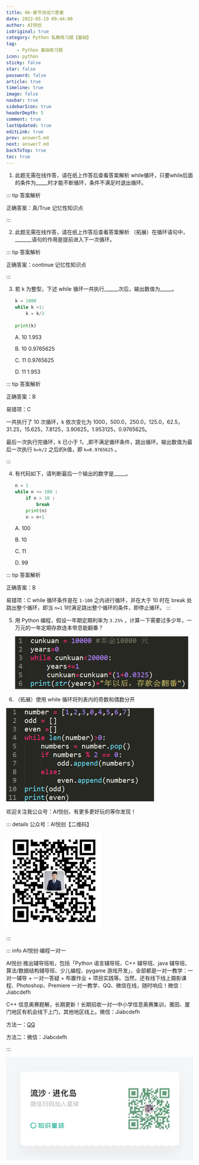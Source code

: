 ```yaml
---
title: 06-章节测试六答案
date: 2022-05-19 09:44:00
author: AI悦创
isOriginal: true
category: Python 私教练习题【基础】
tag:
    - Python 基础练习题
icon: python
sticky: false
star: false
password: false
article: true
timeline: true
image: false
navbar: true
sidebarIcon: true
headerDepth: 5
comment: true
lastUpdated: true
editLink: true
prev: answer5.md
next: answer7.md
backToTop: true
toc: true
---
```


1.  此题无需在线作答，请在纸上作答后查看答案解析 while循环，只要while后面的条件为\_\_\_\_\_时才能不断循环，条件不满足时退出循环。
    

::: tip 答案解析

正确答案：真/True 记忆性知识点

:::    

2.  此题无需在线作答，请在纸上作答后查看答案解析 （拓展）在循环语句中，\_\_\_\_\_\_\_语句的作用是提前进入下一次循环。
    

::: tip 答案解析

正确答案：continue 记忆性知识点

:::    

3.  若 k 为整型，下述 while 循环一共执行\_\_\_\_\_\_次后，输出数值为\_\_\_\_\_。
    
    ```python
    k = 1000
    while k >1:
        k = k/2
    
    print(k)
    ```
    
    A. 10 1.953 
    
    B. 10 0.9765625 
    
    C. 11 0.9765625 
    
    D. 11 1.953

::: tip 答案解析

正确答案：B 

易错项：C 

一共执行了 10 次循环，k 依次变化为 1000，500.0，250.0，125.0，62.5，31.25，15.625，7.8125，3.90625，1.953125，0.9765625。

最后一次执行完循环，k 已小于 1，,即不满足循环条件，跳出循环。输出数值为最后一次执行 `k=k/2` 之后的k值，即 `k=0.9765625` 。

:::    

4.  有代码如下，请判断最后一个输出的数字是\_\_\_\_\_。
    
    ```python
    n = 1
    while n <= 100 :
        if n > 10 :
            break
        print(n)
        n = n+1
    ```
    
    A. 100 
    
    B. 10 
    
    C. 11 
    
    D. 99

::: tip 答案解析

正确答案：B 

易错项：C while 循环条件是在 `1-100` 之内进行循环，并在大于 10 时在 break 处跳出整个循环，即当 `n=1` 1时满足跳出整个循环的条件，即停止循环。
::: 

5. 用 Python 编程，假设一年期定期利率为 `3.25%` ，计算一下需要过多少年，一万元的一年定期存款连本带息能翻番？ 

    ![img](./answer6.assets/8282b828127dcf109d25ae72219317b0.png)

6.  （拓展）使用 while 循环将列表内的奇数和偶数分开

![img](./answer6.assets/1b4dc9309318478954e33f324d38d03d.png)

欢迎关注我公众号：AI悦创，有更多更好玩的等你发现！

::: details 公众号：AI悦创【二维码】

![](/gzh.jpg)

:::

::: info AI悦创·编程一对一

AI悦创·推出辅导班啦，包括「Python 语言辅导班、C++ 辅导班、java 辅导班、算法/数据结构辅导班、少儿编程、pygame 游戏开发」，全部都是一对一教学：一对一辅导 + 一对一答疑 + 布置作业 + 项目实践等。当然，还有线下线上摄影课程、Photoshop、Premiere 一对一教学、QQ、微信在线，随时响应！微信：Jiabcdefh

C++ 信息奥赛题解，长期更新！长期招收一对一中小学信息奥赛集训，莆田、厦门地区有机会线下上门，其他地区线上。微信：Jiabcdefh

方法一：[QQ](http://wpa.qq.com/msgrd?v=3&uin=1432803776&site=qq&menu=yes)

方法二：微信：Jiabcdefh

:::

![](/zsxq.jpg)

